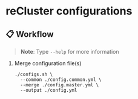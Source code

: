 # reCluster configurations

## :clipboard: Workflow

> **Note**: Type `--help` for more information

1. Merge configuration file(s)

   ```console
   ./configs.sh \
     --common ./config.common.yml \
     --merge ./config.master.yml \
     --output ./config.yml
   ```
